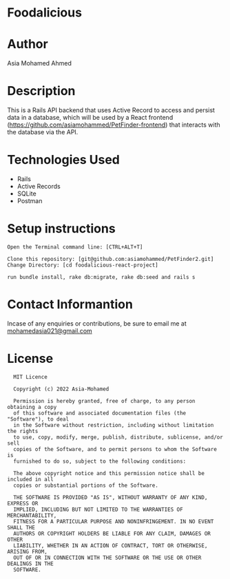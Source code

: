# Foodalicious

# Author
Asia Mohamed Ahmed

# Description
This is a Rails API backend that uses Active Record to access and persist data in a database, which will be used by a React frontend (https://github.com/asiamohammed/PetFinder-frontend) that interacts with the database via the API.

# Technologies Used
* Rails<br>
* Active Records<br>
* SQLite<br>
* Postman<br>


# Setup instructions
```
Open the Terminal command line: [CTRL+ALT+T]

Clone this repository: [git@github.com:asiamohammed/PetFinder2.git]
Change Directory: [cd foodalicious-react-project]

run bundle install, rake db:migrate, rake db:seed and rails s

```
# Contact Informantion
Incase of any enquiries or contributions, be sure to email me at [mohamedasia021@gmail.com]()

# License
      MIT Licence

      Copyright (c) 2022 Asia-Mohamed

      Permission is hereby granted, free of charge, to any person obtaining a copy
      of this software and associated documentation files (the "Software"), to deal
      in the Software without restriction, including without limitation the rights
      to use, copy, modify, merge, publish, distribute, sublicense, and/or sell
      copies of the Software, and to permit persons to whom the Software is
      furnished to do so, subject to the following conditions:

      The above copyright notice and this permission notice shall be included in all
      copies or substantial portions of the Software.

      THE SOFTWARE IS PROVIDED "AS IS", WITHOUT WARRANTY OF ANY KIND, EXPRESS OR
      IMPLIED, INCLUDING BUT NOT LIMITED TO THE WARRANTIES OF MERCHANTABILITY,
      FITNESS FOR A PARTICULAR PURPOSE AND NONINFRINGEMENT. IN NO EVENT SHALL THE
      AUTHORS OR COPYRIGHT HOLDERS BE LIABLE FOR ANY CLAIM, DAMAGES OR OTHER
      LIABILITY, WHETHER IN AN ACTION OF CONTRACT, TORT OR OTHERWISE, ARISING FROM,
      OUT OF OR IN CONNECTION WITH THE SOFTWARE OR THE USE OR OTHER DEALINGS IN THE
      SOFTWARE.